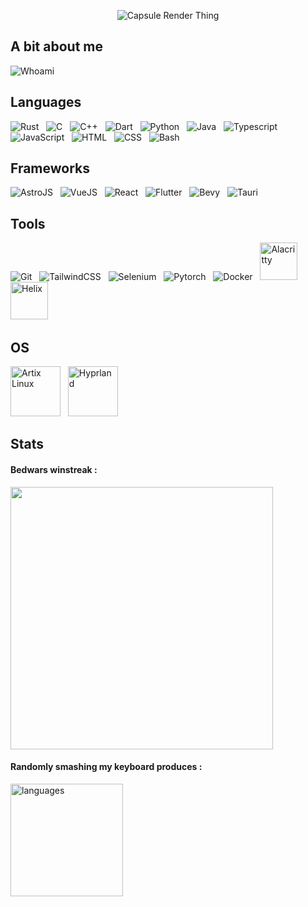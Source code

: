 <div align="center">
  
![Capsule Render Thing](https://capsule-render.vercel.app/api?type=venom&height=140&color=gradient&text=GaspardCulis&animation=twinkling&textBg=false&strokeWidth=1&reversal=false)

</div>

## A bit about me

![Whoami](https://public.s3web.gasdev.fr/whoami.svg)

## Languages

![Rust](https://api.iconify.design/skill-icons/rust.svg?height=60)
&nbsp;
![C](https://api.iconify.design/skill-icons/c.svg?height=60)
&nbsp;
![C++](https://api.iconify.design/skill-icons/cpp.svg?height=60)
&nbsp;
![Dart](https://api.iconify.design/skill-icons/dart-dark.svg?height=60)
&nbsp;
![Python](https://api.iconify.design/skill-icons/python-dark.svg?height=60)
&nbsp;
![Java](https://api.iconify.design/skill-icons/java-dark.svg?height=60)
&nbsp;
![Typescript](https://api.iconify.design/skill-icons/typescript.svg?height=60)
&nbsp;
![JavaScript](https://api.iconify.design/skill-icons/javascript.svg?height=60)
&nbsp;
![HTML](https://api.iconify.design/skill-icons/html.svg?height=60)
&nbsp;
![CSS](https://api.iconify.design/skill-icons/css.svg?height=60)
&nbsp;
![Bash](https://api.iconify.design/skill-icons/bash-dark.svg?height=60)
&nbsp;

## Frameworks

![AstroJS](https://api.iconify.design/skill-icons/astro.svg?height=60)
&nbsp;
![VueJS](https://api.iconify.design/skill-icons/vuejs-dark.svg?height=60)
&nbsp;
![React](https://api.iconify.design/skill-icons/react-dark.svg?height=60)
&nbsp;
![Flutter](https://api.iconify.design/skill-icons/flutter-dark.svg?height=60)
&nbsp;
![Bevy](https://api.iconify.design/skill-icons/bevy-dark.svg?height=60)
&nbsp;
![Tauri](https://api.iconify.design/skill-icons/tauri-dark.svg?height=60)
&nbsp;

## Tools

![Git](https://api.iconify.design/skill-icons/git.svg?height=60)
&nbsp;
![TailwindCSS](https://api.iconify.design/skill-icons/tailwindcss-dark.svg?height=60)
&nbsp;
![Selenium](https://api.iconify.design/skill-icons/selenium.svg?height=60)
&nbsp;
![Pytorch](https://api.iconify.design/skill-icons/pytorch-dark.svg?height=60)
&nbsp;
![Docker](https://api.iconify.design/skill-icons/docker.svg?height=60)
&nbsp;
<img
  src="https://upload.wikimedia.org/wikipedia/commons/thumb/9/90/Alacritty_logo.svg/2300px-Alacritty_logo.svg.png"
  height="60px"
  alt="Alacritty">
&nbsp;
 <img
    src="https://helix-editor.com/logo.svg"
    height="60px"
    alt="Helix">
&nbsp;

## OS

<img
  src="https://upload.wikimedia.org/wikipedia/commons/2/27/Full_Artix_Linux_Logo.png"
  height="80px"
  alt="Artix Linux">
&nbsp;
<img
  src="https://raw.githubusercontent.com/vaxerski/Hyprland/main/assets/header.svg"
  height="80px"
  alt="Hyprland">
&nbsp;

## Stats

<div>
  <h4>Bedwars winstreak :</h4>
  <img src="https://github-readme-streak-stats.herokuapp.com/?user=GaspardCulis&theme=dark" width="420">
</div>
<div>
  <h4>Randomly smashing my keyboard produces :</h4>
  <img alt="languages" src="https://github-readme-stats.vercel.app/api/top-langs/?username=GaspardCulis&count_private=true&show_icons=true&langs_count=10&card_width=400&theme=dark&layout=compact" height="180">
</div>
